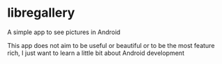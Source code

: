 # libregallery
A simple app to see pictures in Android

This app does not aim to be useful or beautiful or to be the most feature rich, I just want to learn a little bit about Android development
